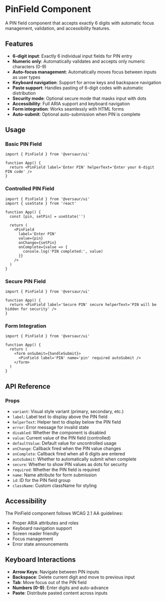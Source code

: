 # PinField Component

A PIN field component that accepts exactly 6 digits with automatic focus management, validation, and
accessibility features.

## Features

- **6-digit input**: Exactly 6 individual input fields for PIN entry
- **Numeric only**: Automatically validates and accepts only numeric characters (0-9)
- **Auto-focus management**: Automatically moves focus between inputs as user types
- **Keyboard navigation**: Support for arrow keys and backspace navigation
- **Paste support**: Handles pasting of 6-digit codes with automatic distribution
- **Security mode**: Optional secure mode that masks input with dots
- **Accessibility**: Full ARIA support and keyboard navigation
- **Form integration**: Works seamlessly with HTML forms
- **Auto-submit**: Optional auto-submission when PIN is complete

## Usage

### Basic PIN Field

```tsx
import { PinField } from '@versaur/ui'

function App() {
  return <PinField label='Enter PIN' helperText='Enter your 6-digit PIN code' />
}
```

### Controlled PIN Field

```tsx
import { PinField } from '@versaur/ui'
import { useState } from 'react'

function App() {
  const [pin, setPin] = useState('')

  return (
    <PinField
      label='Enter PIN'
      value={pin}
      onChange={setPin}
      onComplete={value => {
        console.log('PIN completed:', value)
      }}
    />
  )
}
```

### Secure PIN Field

```tsx
import { PinField } from '@versaur/ui'

function App() {
  return <PinField label='Secure PIN' secure helperText='PIN will be hidden for security' />
}
```

### Form Integration

```tsx
import { PinField } from '@versaur/ui'

function App() {
  return (
    <form onSubmit={handleSubmit}>
      <PinField label='PIN' name='pin' required autoSubmit />
    </form>
  )
}
```

## API Reference

### Props

- `variant`: Visual style variant (primary, secondary, etc.)
- `label`: Label text to display above the PIN field
- `helperText`: Helper text to display below the PIN field
- `error`: Error message for invalid state
- `disabled`: Whether the component is disabled
- `value`: Current value of the PIN field (controlled)
- `defaultValue`: Default value for uncontrolled usage
- `onChange`: Callback fired when the PIN value changes
- `onComplete`: Callback fired when all 6 digits are entered
- `autoSubmit`: Whether to automatically submit when complete
- `secure`: Whether to show PIN values as dots for security
- `required`: Whether the PIN field is required
- `name`: Name attribute for form submission
- `id`: ID for the PIN field group
- `className`: Custom className for styling

## Accessibility

The PinField component follows WCAG 2.1 AA guidelines:

- Proper ARIA attributes and roles
- Keyboard navigation support
- Screen reader friendly
- Focus management
- Error state announcements

## Keyboard Interactions

- **Arrow Keys**: Navigate between PIN inputs
- **Backspace**: Delete current digit and move to previous input
- **Tab**: Move focus out of the PIN field
- **Numbers (0-9)**: Enter digits and auto-advance
- **Paste**: Distribute pasted content across inputs
